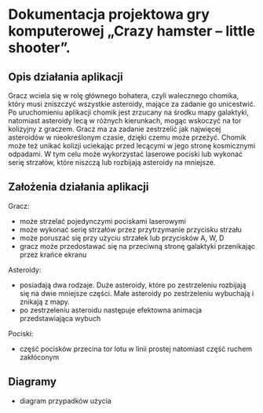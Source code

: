 # Dokumentacja projektowa gry komputerowej „Crazy hamster – little shooter”.
## Opis działania aplikacji
Gracz wciela się w rolę głównego bohatera, czyli walecznego chomika, który musi zniszczyć wszystkie asteroidy, mające za zadanie go unicestwić.
Po uruchomieniu aplikacji chomik jest zrzucany na środku mapy galaktyki, natomiast asteroidy lecą w różnych kierunkach, mogąc wskoczyć na tor kolizyjny z graczem. Gracz ma za zadanie zestrzelić jak najwięcej asteroidów w nieokreślonym czasie, dzięki czemu może przeżyć. Chomik może też unikać kolizji uciekając przed lecącymi w jego stronę kosmicznymi odpadami. W tym celu może wykorzystać laserowe pociski lub wykonać serię strzałów, które niszczą lub rozbijają asteroidy na mniejsze. 

## Założenia działania aplikacji
Gracz:
* może strzelać pojedynczymi pociskami laserowymi
* może wykonać serię strzałów przez przytrzymanie przycisku strzału
* może poruszać się przy użyciu strzałek lub przycisków A, W, D
* gracz może przedostawać się na przeciwną stronę galaktyki przenikając przez krańce ekranu

Asteroidy:
* posiadają dwa rodzaje. Duże asteroidy, które po zestrzeleniu rozbijają się na dwie mniejsze części. Małe asteroidy po zestrzeleniu wybuchają i znikają z mapy.
* po zestrzeleniu asteroidu następuje efektowna animacja przedstawiająca wybuch

Pociski:
* część pocisków przecina tor lotu w linii prostej natomiast część ruchem zakłóconym

## Diagramy
* diagram przypadków użycia

